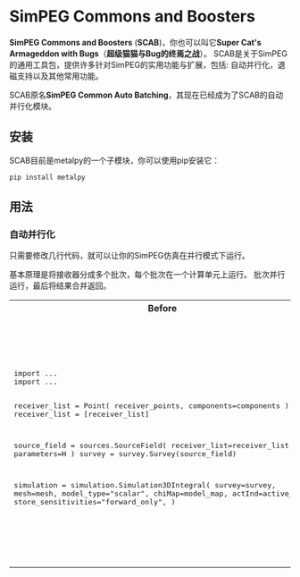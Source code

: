 SimPEG Commons and Boosters
===========================

**SimPEG Commons and Boosters** (**SCAB**)，你也可以叫它**Super Cat's Armageddon with Bugs**（**超级猫猫与Bug的终焉之战**）。
SCAB是关于SimPEG的通用工具包，提供许多针对SimPEG的实用功能与扩展，包括: 自动并行化，退磁支持以及其他常用功能。 

SCAB原名**SimPEG Common Auto Batching**，其现在已经成为了SCAB的自动并行化模块。

安装
------------
SCAB目前是metalpy的一个子模块，你可以使用pip安装它：

    pip install metalpy

用法
-----
### 自动并行化

只需要修改几行代码，就可以让你的SimPEG仿真在并行模式下运行。

基本原理是将接收器分成多个批次，每个批次在一个计算单元上运行。
批次并行运行，最后将结果合并返回。

<table>
  <tr>
    <th>Before</th>
    <th>After</th>
  </tr>
  <tr>
    <td><pre lang="python">
import ...
import ...

receiver_list = Point(
    receiver_points, 
    components=components
)
receiver_list = [receiver_list]

source_field = sources.SourceField(
    receiver_list=receiver_list, parameters=H
)
survey = survey.Survey(source_field)

simulation = simulation.Simulation3DIntegral(
    survey=survey,
    mesh=mesh,
    model_type="scalar",
    chiMap=model_map,
    actInd=active_ind,
    store_sensitivities="forward_only",
)
    </pre></td>
    <td><pre lang="python">
import ...
import ...
**_from metalpy.scab import parallelized_**
**_from metalpy.mepa import Executor_**

receiver_list = Point(
    receiver_points, 
    components=components
)
receiver_list = [receiver_list]

source_field = sources.SourceField.**_parallel_**(
    receiver_list=receiver_list, parameters=H
)
survey = survey.Survey.**_parallel_**(source_field)

**_executor = DaskExecutor('tcp://scheduler.addr:8786')_**

simulation = simulation.Simulation3DIntegral.**_parallel_**(
    survey=survey,
    mesh=mesh,
    model_type="scalar",
    chiMap=model_map,
    actInd=active_ind,
    store_sensitivities="forward_only",
    **_executor=executor_**,
)
    </pre></td>
  </tr>
</table>
